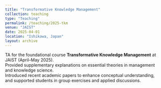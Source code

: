 ```yaml
---
title: "Transformative Knowledge Management"
collection: teaching
type: "Teaching"
permalink: /teaching/2025-tkm
venue: "JAIST"
date: 2025-04-01
location: "Ishikawa, Japan"
layout: archive
---
```


TA for the foundational course **Transformative Knowledge Management** at JAIST (April–May 2025).  
Provided supplementary explanations on essential theories in management and knowledge science.  
Introduced recent academic papers to enhance conceptual understanding, and supported students in group exercises and applied discussions.
